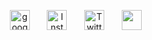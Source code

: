 

<p align="center">
  <a href="https://google.com"><img width="32px" alt="google iste amk" title="My Web Site" src="https://i.hizliresim.com/puarq0y.png"/></a>
  &#8287;&#8287;&#8287;&#8287;&#8287;
  <a href="https://instagram.com/dascrimson"><img width="32px" alt="Instagram" title="Instagram" src="https://i.hizliresim.com/jyx8dyh.png"/></a>
  &#8287;&#8287;&#8287;&#8287;&#8287;
  <a href="https://twitter.com/kolik1337"><img width="32px" alt="Twitter" title="Twitter" src="https://i.imgur.com/OXZM1L6.png"/></a>
  &#8287;&#8287;&#8287;&#8287;&#8287;
  <a href="https://discord.com/users/837817581507313724" alt="Discord" title="My Discord Profile"><img width="32px" src="https://i.imgur.com/OViZO8J.png"/></a>
  &#8287;&#8287;&#8287;&#8287;&#8287;
</p>

<br/>


</p>




<div align="center">
